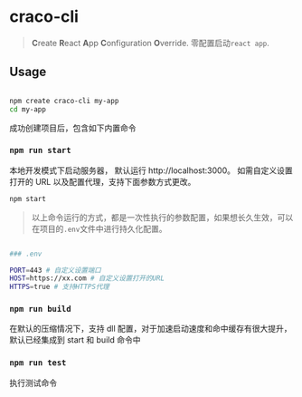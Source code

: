 # craco-cli

> **C**reate **R**eact **A**pp **C**onfiguration **O**verride. 零配置启动`react app`.

## Usage

```bash

npm create craco-cli my-app
cd my-app

```

成功创建项目后，包含如下内置命令

### `npm run start`

本地开发模式下启动服务器， 默认运行 http://localhost:3000。 如需自定义设置打开的 URL 以及配置代理，支持下面参数方式更改。

```bash
npm start
```

> 以上命令运行的方式，都是一次性执行的参数配置，如果想长久生效，可以在项目的`.env`文件中进行持久化配置。

```bash

### .env

PORT=443 # 自定义设置端口
HOST=https://xx.com # 自定义设置打开的URL
HTTPS=true # 支持HTTPS代理

```

### `npm run build`

在默认的压缩情况下，支持 dll 配置，对于加速启动速度和命中缓存有很大提升，默认已经集成到 start 和 build 命令中

### `npm run test`

执行测试命令
